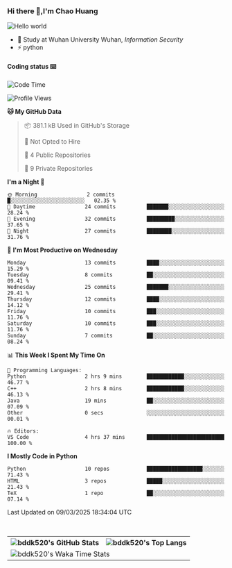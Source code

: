 ### Hi there 👋,I'm Chao Huang


<img src="https://raw.githubusercontent.com/sagar-viradiya/sagar-viradiya/master/resources/banner.png" alt="Hello world">


<br/>


- 🍻  Study at Wuhan University Wuhan, _Information Security_
- ⚡  python



#### Coding status  ⌨️

<!--START_SECTION:waka-->
![Code Time](http://img.shields.io/badge/Code%20Time-675%20hrs%2042%20mins-blue)

![Profile Views](http://img.shields.io/badge/Profile%20Views-0-blue)

**🐱 My GitHub Data** 

> 📦 381.1 kB Used in GitHub's Storage 
 > 
> 🚫 Not Opted to Hire
 > 
> 📜 4 Public Repositories 
 > 
> 🔑 9 Private Repositories 
 > 
**I'm a Night 🦉** 

```text
🌞 Morning                2 commits           █░░░░░░░░░░░░░░░░░░░░░░░░   02.35 % 
🌆 Daytime                24 commits          ███████░░░░░░░░░░░░░░░░░░   28.24 % 
🌃 Evening                32 commits          █████████░░░░░░░░░░░░░░░░   37.65 % 
🌙 Night                  27 commits          ████████░░░░░░░░░░░░░░░░░   31.76 % 
```
📅 **I'm Most Productive on Wednesday** 

```text
Monday                   13 commits          ████░░░░░░░░░░░░░░░░░░░░░   15.29 % 
Tuesday                  8 commits           ██░░░░░░░░░░░░░░░░░░░░░░░   09.41 % 
Wednesday                25 commits          ███████░░░░░░░░░░░░░░░░░░   29.41 % 
Thursday                 12 commits          ████░░░░░░░░░░░░░░░░░░░░░   14.12 % 
Friday                   10 commits          ███░░░░░░░░░░░░░░░░░░░░░░   11.76 % 
Saturday                 10 commits          ███░░░░░░░░░░░░░░░░░░░░░░   11.76 % 
Sunday                   7 commits           ██░░░░░░░░░░░░░░░░░░░░░░░   08.24 % 
```


📊 **This Week I Spent My Time On** 

```text
💬 Programming Languages: 
Python                   2 hrs 9 mins        ████████████░░░░░░░░░░░░░   46.77 % 
C++                      2 hrs 8 mins        ████████████░░░░░░░░░░░░░   46.13 % 
Java                     19 mins             ██░░░░░░░░░░░░░░░░░░░░░░░   07.09 % 
Other                    0 secs              ░░░░░░░░░░░░░░░░░░░░░░░░░   00.01 % 

🔥 Editors: 
VS Code                  4 hrs 37 mins       █████████████████████████   100.00 % 
```

**I Mostly Code in Python** 

```text
Python                   10 repos            ██████████████████░░░░░░░   71.43 % 
HTML                     3 repos             █████░░░░░░░░░░░░░░░░░░░░   21.43 % 
TeX                      1 repo              ██░░░░░░░░░░░░░░░░░░░░░░░   07.14 % 
```




 Last Updated on 09/03/2025 18:34:04 UTC
<!--END_SECTION:waka-->

<br/>

<table>
  <tr>
    <th>
      <img alt="bddk520's GitHub Stats" src="https://github-readme-stats-git-masterrstaa-rickstaa.vercel.app/api?username=bddk520&show_icons=true&theme=transparent&hide_border=true" align="center" />
    </th>
    <th>
      <img alt="bddk520's Top Langs" src="https://github-readme-stats-git-masterrstaa-rickstaa.vercel.app/api/top-langs/?username=bddk520&layout=compact&theme=transparent&hide_border=true&langs_count=10&hide=CMake" align="center" /> 
    </th>
  </tr>
  <tr>
    <td colspan=2>
      <img alt="bddk520's Waka Time Stats" src="https://github-readme-stats.vercel.app/api/wakatime?username=bddk&hide_border=true&layout=compact&theme=transparent&custom_title=WorkTimeThisWeek&range=last_7_days" align="center"/>
    </td>
  </tr>
</table>
